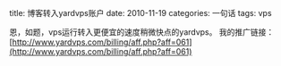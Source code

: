 title: 博客转入yardvps账户
date: 2010-11-19
categories: 一句话
tags: vps

恩，如题，vps运行转入更便宜的速度稍微快点的yardvps。 我的推广链接：[http://www.yardvps.com/billing/aff.php?aff=061](http://www.yardvps.com/billing/aff.php?aff=061)
